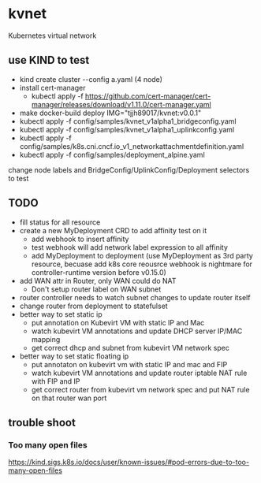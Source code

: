 # kvnet
Kubernetes virtual network


## use KIND to test

- kind create cluster --config a.yaml (4 node)
- install cert-manager
    - kubectl apply -f https://github.com/cert-manager/cert-manager/releases/download/v1.11.0/cert-manager.yaml
- make docker-build deploy IMG="tjjh89017/kvnet:v0.0.1"
- kubectl apply -f config/samples/kvnet_v1alpha1_bridgeconfig.yaml
- kubectl apply -f config/samples/kvnet_v1alpha1_uplinkconfig.yaml
- kubectl apply -f config/samples/k8s.cni.cncf.io_v1_networkattachmentdefinition.yaml
- kubectl apply -f config/samples/deployment_alpine.yaml

change node labels and BridgeConfig/UplinkConfig/Deployment selectors to test

## TODO

- fill status for all resource
- create a new MyDeployment CRD to add affinity test on it
    - add webhook to insert affinity
    - test webhook will add network label expression to all affinity
    - add MyDeployment to deployment (use MyDeployment as 3rd party resource, becuase add k8s core reousrce webhook is nightmare for controller-runtime version before v0.15.0)
- add WAN attr in Router, only WAN could do NAT
    - Don't setup router label on WAN subnet
- router controller needs to watch subnet changes to update router itself
- change router from deployment to statefulset
- better way to set static ip
    - put annotation on Kubevirt VM with static IP and Mac
    - watch kubevirt VM annotations and update DHCP server IP/MAC mapping
    - get correct dhcp and subnet from kubevirt VM network spec
- better way to set static floating ip
    - put annotaton on kubevirt vm with static IP and mac and FIP
    - watch kubevirt VM annotations and update router iptable NAT rule with FIP and IP
    - get correct router from kubevirt vm network spec and put NAT rule on that router wan port

## trouble shoot

### Too many open files

https://kind.sigs.k8s.io/docs/user/known-issues/#pod-errors-due-to-too-many-open-files
